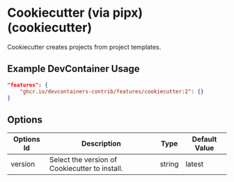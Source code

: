 
# Cookiecutter (via pipx) (cookiecutter)

Cookiecutter creates projects from project templates.

## Example DevContainer Usage

```json
"features": {
    "ghcr.io/devcontainers-contrib/features/cookiecutter:2": {}
}
```

## Options

| Options Id | Description | Type | Default Value |
|-----|-----|-----|-----|
| version | Select the version of Cookiecutter to install. | string | latest |


